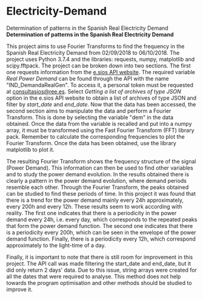 # Electricity-Demand
Determination of patterns in the Spanish Real Electricity Demand
**Determination of patterns in the Spanish Real Electricity Demand**

This project aims to use Fourier Transforms to find the frequency in the Spanish Real Electricity Demand from 02/09/2018 to 06/10/2018.
The project uses Python 3.7.4 and the libraries: requests, numpy, matplotlib and scipy.fftpack. The project can be broken down into two sections. 
The first one requests information from the [e.sios API website](https://api.esios.ree.es/). The required variable _Real Power Demand_ can be found through the API with the name "IND_DemandaRealGen". To access it, a personal token must be requested at [consultasios@ree.es](consultasios@ree.es). Select _Getting a list of archives of type JSON_ option in the e.sios API website to obtain a list of archives of type JSON and filter by _start_date_ and _end_date_.
Now that the data has been accessed, the second section aims to manipulate the data and perform a Fourier Transform.
This is done by selecting the variable "dem" in the data obtained. Once the data from the variable is recalled and put into a numpy array, it must be transformed using the Fast Fourier Transform (FFT) library pack. Remember to calculate the corresponding frequencies to plot the Fourier Transform. Once the data has been obtained, use the library matplotlib to plot it.

The resulting Fourier Transform shows the frequency structure of the signal (Power Demand). This information can then be used to find other variables and to study the power demand evolution. 
In the results obtained there is clearly a pattern in the power demand evolution, where demand periods resemble each other. Through the Fourier Transform, the peaks obtained can be studied to find these periods of time. 
In this project it was found that there is a trend for the power demand mainly every 24h approximately, every 200h and every 12h. These results seem to work according with reality. The first one indicates that there is a periodicity in the power demand every 24h, i.e. every day, which corresponds to the repeated peaks that form the power demand function. The second one indicates that there is a periodicity every 200h, which can be seen in the envelope of the power demand function. Finally, there is a periodicity every 12h, which correspond approximately to the light-time of a day. 

Finally, it is important to note that there is still room for improvement in this project. The API call was made filtering the start_date and end_date, but it did only return 2 days' data. Due to this issue, string arrays were created for all the dates that were required to analyse. This method does not help towards the program optimisation and other methods should be studied to improve it. 
